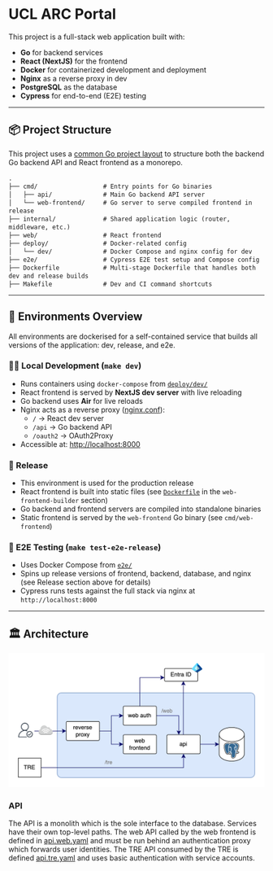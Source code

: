 # UCL ARC Portal

This project is a full-stack web application built with:

- **Go** for backend services
- **React (NextJS)** for the frontend
- **Docker** for containerized development and deployment
- **Nginx** as a reverse proxy in dev
- **PostgreSQL** as the database
- **Cypress** for end-to-end (E2E) testing

---

## 📦 Project Structure

This project uses a [common Go project layout](https://github.com/golang-standards/project-layout) to structure both the backend Go backend API and React frontend as a monorepo.

```
.
├── cmd/                  # Entry points for Go binaries
│   ├── api/              # Main Go backend API server
│   └── web-frontend/     # Go server to serve compiled frontend in release
├── internal/             # Shared application logic (router, middleware, etc.)
├── web/                  # React frontend
├── deploy/               # Docker-related config
│   └── dev/              # Docker Compose and nginx config for dev
├── e2e/                  # Cypress E2E test setup and Compose config
├── Dockerfile            # Multi-stage Dockerfile that handles both dev and release builds
├── Makefile              # Dev and CI command shortcuts
```

---

## 🚀 Environments Overview

All environments are dockerised for a self-contained service that builds all versions of the application: dev, release, and e2e.

### 🧑‍💻 Local Development (`make dev`)

- Runs containers using `docker-compose` from [`deploy/dev/`](../deploy/dev/)
- React frontend is served by **NextJS dev server** with live reloading
- Go backend uses **Air** for live reloads
- Nginx acts as a reverse proxy ([nginx.conf](../deploy/dev/nginx.conf)):
  - `/` → React dev server
  - `/api` → Go backend API
  - `/oauth2` → OAuth2Proxy
- Accessible at: [http://localhost:8000](http://localhost:8000)

### 🔐 Release

- This environment is used for the production release
- React frontend is built into static files (see [`Dockerfile`](../Dockerfile) in the `web-frontend-builder` section)
- Go backend and frontend servers are compiled into standalone binaries
- Static frontend is served by the `web-frontend` Go binary (see `cmd/web-frontend`)

### 🧪 E2E Testing (`make test-e2e-release`)

- Uses Docker Compose from [`e2e/`](../e2e/)
- Spins up release versions of frontend, backend, database, and nginx (see Release section above for details)
- Cypress runs tests against the full stack via nginx at `http://localhost:8000`

---

## 🏛️ Architecture

<p align="center">
  <img src="./media/architecture.drawio.png" alt="architecture" width="650">
</p>

### API

The API is a monolith which is the sole interface to the database. Services have their own top-level
paths. The web API called by the web frontend is defined in [api.web.yaml](../api.web.yaml) and must
be run behind an authentication proxy which forwards user identities. The TRE API consumed by the
TRE is defined [api.tre.yaml](../api.tre.yaml) and uses basic authentication with service accounts.
